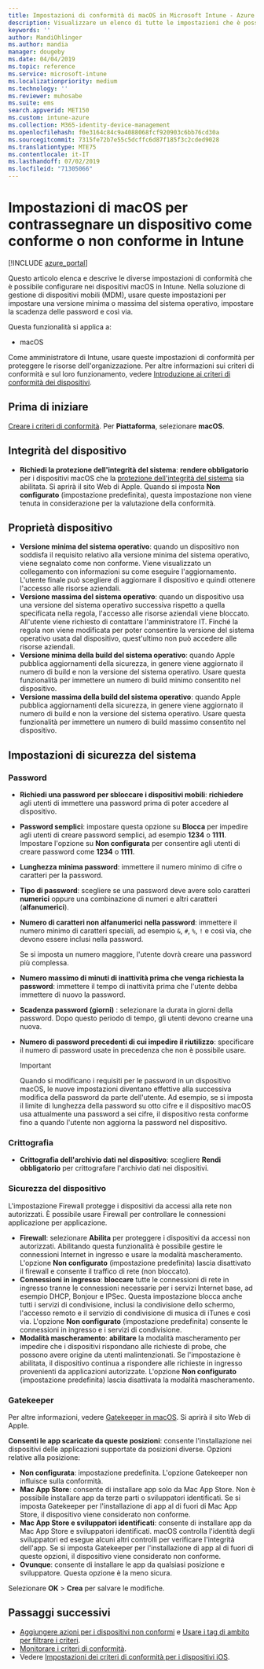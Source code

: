 ```yaml
---
title: Impostazioni di conformità di macOS in Microsoft Intune - Azure | Microsoft Docs
description: Visualizzare un elenco di tutte le impostazioni che è possibile usare durante l'impostazione della conformità per i dispositivi macOS in Microsoft Intune. Richiedere la protezione dell'integrità del sistema di Apple, impostare le restrizioni relative alla password, richiedere un firewall, consentire un gatekeeper e così via.
keywords: ''
author: MandiOhlinger
ms.author: mandia
manager: dougeby
ms.date: 04/04/2019
ms.topic: reference
ms.service: microsoft-intune
ms.localizationpriority: medium
ms.technology: ''
ms.reviewer: muhosabe
ms.suite: ems
search.appverid: MET150
ms.custom: intune-azure
ms.collection: M365-identity-device-management
ms.openlocfilehash: f0e3164c84c9a4088068fcf920903c6bb76cd30a
ms.sourcegitcommit: 7315fe72b7e55c5dcffc6d87f185f3c2cded9028
ms.translationtype: MTE75
ms.contentlocale: it-IT
ms.lasthandoff: 07/02/2019
ms.locfileid: "71305066"
---
```

# <a name="macos-settings-to-mark-devices-as-compliant-or-not-compliant-using-intune"></a>Impostazioni di macOS per contrassegnare un dispositivo come conforme o non conforme in Intune

[!INCLUDE [azure_portal](./includes/azure_portal.md)]

Questo articolo elenca e descrive le diverse impostazioni di conformità che è possibile configurare nei dispositivi macOS in Intune. Nella soluzione di gestione di dispositivi mobili (MDM), usare queste impostazioni per impostare una versione minima o massima del sistema operativo, impostare la scadenza delle password e così via.

Questa funzionalità si applica a:

- macOS

Come amministratore di Intune, usare queste impostazioni di conformità per proteggere le risorse dell'organizzazione. Per altre informazioni sui criteri di conformità e sul loro funzionamento, vedere [Introduzione ai criteri di conformità dei dispositivi](device-compliance-get-started.md).

## <a name="before-you-begin"></a>Prima di iniziare

[Creare i criteri di conformità](create-compliance-policy.md#create-the-policy). Per **Piattaforma**, selezionare **macOS**.

## <a name="device-health"></a>Integrità del dispositivo

- **Richiedi la protezione dell'integrità del sistema**: **rendere obbligatorio** per i dispositivi macOS che la [protezione dell'integrità del sistema](https://support.apple.com/HT204899) sia abilitata. Si aprirà il sito Web di Apple. Quando si imposta **Non configurato** (impostazione predefinita), questa impostazione non viene tenuta in considerazione per la valutazione della conformità.

## <a name="device-properties"></a>Proprietà dispositivo

- **Versione minima del sistema operativo**: quando un dispositivo non soddisfa il requisito relativo alla versione minima del sistema operativo, viene segnalato come non conforme. Viene visualizzato un collegamento con informazioni su come eseguire l'aggiornamento. L'utente finale può scegliere di aggiornare il dispositivo e quindi ottenere l'accesso alle risorse aziendali.
- **Versione massima del sistema operativo**: quando un dispositivo usa una versione del sistema operativo successiva rispetto a quella specificata nella regola, l'accesso alle risorse aziendali viene bloccato. All'utente viene richiesto di contattare l'amministratore IT. Finché la regola non viene modificata per poter consentire la versione del sistema operativo usata dal dispositivo, quest'ultimo non può accedere alle risorse aziendali.
- **Versione minima della build del sistema operativo**: quando Apple pubblica aggiornamenti della sicurezza, in genere viene aggiornato il numero di build e non la versione del sistema operativo. Usare questa funzionalità per immettere un numero di build minimo consentito nel dispositivo.
- **Versione massima della build del sistema operativo**: quando Apple pubblica aggiornamenti della sicurezza, in genere viene aggiornato il numero di build e non la versione del sistema operativo. Usare questa funzionalità per immettere un numero di build massimo consentito nel dispositivo.

## <a name="system-security-settings"></a>Impostazioni di sicurezza del sistema

### <a name="password"></a>Password

- **Richiedi una password per sbloccare i dispositivi mobili**: **richiedere** agli utenti di immettere una password prima di poter accedere al dispositivo.
- **Password semplici**: impostare questa opzione su **Blocca** per impedire agli utenti di creare password semplici, ad esempio **1234** o **1111**. Impostare l'opzione su **Non configurata** per consentire agli utenti di creare password come **1234** o **1111**.
- **Lunghezza minima password**: immettere il numero minimo di cifre o caratteri per la password.
- **Tipo di password**: scegliere se una password deve avere solo caratteri **numerici** oppure una combinazione di numeri e altri caratteri (**alfanumerici**).
- **Numero di caratteri non alfanumerici nella password**: immettere il numero minimo di caratteri speciali, ad esempio `&`, `#`, `%`, `!` e così via, che devono essere inclusi nella password.

    Se si imposta un numero maggiore, l'utente dovrà creare una password più complessa.

- **Numero massimo di minuti di inattività prima che venga richiesta la password**: immettere il tempo di inattività prima che l'utente debba immettere di nuovo la password.
- **Scadenza password (giorni)** : selezionare la durata in giorni della password. Dopo questo periodo di tempo, gli utenti devono crearne una nuova.
- **Numero di password precedenti di cui impedire il riutilizzo**: specificare il numero di password usate in precedenza che non è possibile usare.

    > [!IMPORTANT]
    > Quando si modificano i requisiti per le password in un dispositivo macOS, le nuove impostazioni diventano effettive alla successiva modifica della password da parte dell'utente. Ad esempio, se si imposta il limite di lunghezza della password su otto cifre e il dispositivo macOS usa attualmente una password a sei cifre, il dispositivo resta conforme fino a quando l'utente non aggiorna la password nel dispositivo.

### <a name="encryption"></a>Crittografia

- **Crittografia dell'archivio dati nel dispositivo**: scegliere **Rendi obbligatorio** per crittografare l'archivio dati nei dispositivi.

### <a name="device-security"></a>Sicurezza del dispositivo

L'impostazione Firewall protegge i dispositivi da accessi alla rete non autorizzati. È possibile usare Firewall per controllare le connessioni applicazione per applicazione. 

- **Firewall**: selezionare **Abilita** per proteggere i dispositivi da accessi non autorizzati. Abilitando questa funzionalità è possibile gestire le connessioni Internet in ingresso e usare la modalità mascheramento. L'opzione **Non configurato** (impostazione predefinita) lascia disattivato il firewall e consente il traffico di rete (non bloccato).
- **Connessioni in ingresso**: **bloccare** tutte le connessioni di rete in ingresso tranne le connessioni necessarie per i servizi Internet base, ad esempio DHCP, Bonjour e IPSec. Questa impostazione blocca anche tutti i servizi di condivisione, inclusi la condivisione dello schermo, l'accesso remoto e il servizio di condivisione di musica di iTunes e così via. L'opzione **Non configurato** (impostazione predefinita) consente le connessioni in ingresso e i servizi di condivisione.
- **Modalità mascheramento**: **abilitare** la modalità mascheramento per impedire che i dispositivi rispondano alle richieste di probe, che possono avere origine da utenti malintenzionati. Se l'impostazione è abilitata, il dispositivo continua a rispondere alle richieste in ingresso provenienti da applicazioni autorizzate. L'opzione **Non configurato** (impostazione predefinita) lascia disattivata la modalità mascheramento.

### <a name="gatekeeper"></a>Gatekeeper

Per altre informazioni, vedere [Gatekeeper in macOS](https://support.apple.com/HT202491). Si aprirà il sito Web di Apple.

**Consenti le app scaricate da queste posizioni**: consente l'installazione nei dispositivi delle applicazioni supportate da posizioni diverse. Opzioni relative alla posizione:

- **Non configurata**: impostazione predefinita. L'opzione Gatekeeper non influisce sulla conformità. 
- **Mac App Store**: consente di installare app solo da Mac App Store. Non è possibile installare app da terze parti o sviluppatori identificati. Se si imposta Gatekeeper per l'installazione di app al di fuori di Mac App Store, il dispositivo viene considerato non conforme.
- **Mac App Store e sviluppatori identificati**: consente di installare app da Mac App Store e sviluppatori identificati. macOS controlla l'identità degli sviluppatori ed esegue alcuni altri controlli per verificare l'integrità dell'app. Se si imposta Gatekeeper per l'installazione di app al di fuori di queste opzioni, il dispositivo viene considerato non conforme.
- **Ovunque**: consente di installare le app da qualsiasi posizione e sviluppatore. Questa opzione è la meno sicura.

Selezionare **OK** > **Crea** per salvare le modifiche.

## <a name="next-steps"></a>Passaggi successivi

- [Aggiungere azioni per i dispositivi non conformi](actions-for-noncompliance.md) e [Usare i tag di ambito per filtrare i criteri](scope-tags.md).
- [Monitorare i criteri di conformità](compliance-policy-monitor.md).
- Vedere [Impostazioni dei criteri di conformità per i dispositivi iOS](compliance-policy-create-ios.md).